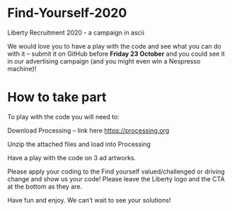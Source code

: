 # Find-Yourself-2020
Liberty Recruitment 2020 - a campaign in ascii

We would love you to have a play with the code and see what you can do with it – submit it on GitHub before **Friday 23 October** and you could see it in our advertising campaign (and you might even win a Nespresso machine)!

# How to take part
To play with the code you will need to:

Download Processing – link here https://processing.org

Unzip the attached files and load into Processing

Have a play with the code on 3 ad artworks.

Please apply your coding to the Find yourself valued/challenged or driving change and show us your code! Please leave the Liberty logo and the CTA at the bottom as they are.

Have fun and enjoy. We can’t wait to see your solutions!

